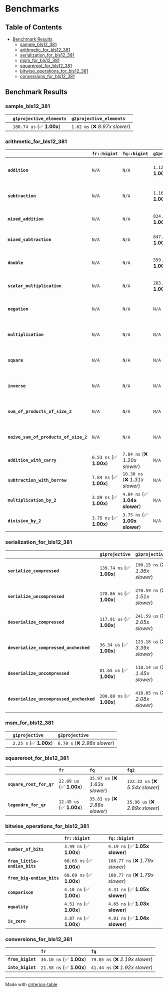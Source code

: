# Benchmarks

## Table of Contents

- [Benchmark Results](#benchmark-results)
    - [sample_bls12_381](#sample_bls12_381)
    - [arithmetic_for_bls12_381](#arithmetic_for_bls12_381)
    - [serialization_for_bls12_381](#serialization_for_bls12_381)
    - [msm_for_bls12_381](#msm_for_bls12_381)
    - [squareroot_for_bls12_381](#squareroot_for_bls12_381)
    - [bitwise_operations_for_bls12_381](#bitwise_operations_for_bls12_381)
    - [conversions_for_bls12_381](#conversions_for_bls12_381)

## Benchmark Results

### sample_bls12_381

|        | `g1projective_elements`          | `g2projective_elements`           |
|:-------|:---------------------------------|:--------------------------------- |
|        | `180.74 us` (✅ **1.00x**)        | `1.62 ms` (❌ *8.97x slower*)      |

### arithmetic_for_bls12_381

|                                       | `fr::bigint`            | `fq::bigint`                    | `g1projective`            | `g2projective`                   | `fq2`                            | `fq12`                            | `fq`                             | `fr`                              |
|:--------------------------------------|:------------------------|:--------------------------------|:--------------------------|:---------------------------------|:---------------------------------|:----------------------------------|:---------------------------------|:--------------------------------- |
| **`addition`**                        | `N/A`                   | `N/A`                           | `1.12 us` (✅ **1.00x**)   | `3.64 us` (❌ *3.24x slower*)     | `26.80 ns` (🚀 **41.83x faster**) | `179.44 ns` (🚀 **6.25x faster**)  | `19.39 ns` (🚀 **57.79x faster**) | `8.20 ns` (🚀 **136.73x faster**)  |
| **`subtraction`**                     | `N/A`                   | `N/A`                           | `1.16 us` (✅ **1.00x**)   | `3.69 us` (❌ *3.19x slower*)     | `27.55 ns` (🚀 **42.00x faster**) | `170.34 ns` (🚀 **6.79x faster**)  | `14.69 ns` (🚀 **78.78x faster**) | `8.56 ns` (🚀 **135.21x faster**)  |
| **`mixed_addition`**                  | `N/A`                   | `N/A`                           | `824.60 ns` (✅ **1.00x**) | `2.61 us` (❌ *3.17x slower*)     | `N/A`                            | `N/A`                             | `N/A`                            | `N/A`                             |
| **`mixed_subtraction`**               | `N/A`                   | `N/A`                           | `847.17 ns` (✅ **1.00x**) | `2.64 us` (❌ *3.12x slower*)     | `N/A`                            | `N/A`                             | `N/A`                            | `N/A`                             |
| **`double`**                          | `N/A`                   | `N/A`                           | `559.85 ns` (✅ **1.00x**) | `1.64 us` (❌ *2.93x slower*)     | `12.97 ns` (🚀 **43.16x faster**) | `100.33 ns` (🚀 **5.58x faster**)  | `7.62 ns` (🚀 **73.42x faster**)  | `5.44 ns` (🚀 **102.86x faster**)  |
| **`scalar_multiplication`**           | `N/A`                   | `N/A`                           | `283.23 us` (✅ **1.00x**) | `868.43 us` (❌ *3.07x slower*)   | `N/A`                            | `N/A`                             | `N/A`                            | `N/A`                             |
| **`negation`**                        | `N/A`                   | `N/A`                           | `N/A`                     | `N/A`                            | `22.87 ns` (❌ *3.85x slower*)    | `101.21 ns` (❌ *17.02x slower*)   | `16.76 ns` (❌ *2.82x slower*)    | `5.95 ns` (✅ **1.00x**)           |
| **`multiplication`**                  | `N/A`                   | `N/A`                           | `N/A`                     | `N/A`                            | `223.79 ns` (❌ *5.77x slower*)   | `5.75 us` (❌ *148.21x slower*)    | `70.30 ns` (❌ *1.81x slower*)    | `38.78 ns` (✅ **1.00x**)          |
| **`square`**                          | `N/A`                   | `N/A`                           | `N/A`                     | `N/A`                            | `175.74 ns` (❌ *4.95x slower*)   | `4.03 us` (❌ *113.39x slower*)    | `58.43 ns` (❌ *1.64x slower*)    | `35.54 ns` (✅ **1.00x**)          |
| **`inverse`**                         | `N/A`                   | `N/A`                           | `N/A`                     | `N/A`                            | `13.84 us` (❌ *2.15x slower*)    | `23.03 us` (❌ *3.57x slower*)     | `13.55 us` (❌ *2.10x slower*)    | `6.44 us` (✅ **1.00x**)           |
| **`sum_of_products_of_size_2`**       | `N/A`                   | `N/A`                           | `N/A`                     | `N/A`                            | `494.30 ns` (❌ *6.05x slower*)   | `11.71 us` (❌ *143.47x slower*)   | `107.19 ns` (❌ *1.31x slower*)   | `81.64 ns` (✅ **1.00x**)          |
| **`naive_sum_of_products_of_size_2`** | `N/A`                   | `N/A`                           | `N/A`                     | `N/A`                            | `475.76 ns` (❌ *5.88x slower*)   | `11.63 us` (❌ *143.76x slower*)   | `156.93 ns` (❌ *1.94x slower*)   | `80.92 ns` (✅ **1.00x**)          |
| **`addition_with_carry`**             | `6.53 ns` (✅ **1.00x**) | `7.84 ns` (❌ *1.20x slower*)    | `N/A`                     | `N/A`                            | `N/A`                            | `N/A`                             | `N/A`                            | `N/A`                             |
| **`subtraction_with_borrow`**         | `7.84 ns` (✅ **1.00x**) | `10.30 ns` (❌ *1.31x slower*)   | `N/A`                     | `N/A`                            | `N/A`                            | `N/A`                             | `N/A`                            | `N/A`                             |
| **`multiplication_by_2`**             | `3.89 ns` (✅ **1.00x**) | `4.04 ns` (✅ **1.04x slower**)  | `N/A`                     | `N/A`                            | `N/A`                            | `N/A`                             | `N/A`                            | `N/A`                             |
| **`division_by_2`**                   | `3.75 ns` (✅ **1.00x**) | `3.75 ns` (✅ **1.00x slower**)  | `N/A`                     | `N/A`                            | `N/A`                            | `N/A`                             | `N/A`                            | `N/A`                             |

### serialization_for_bls12_381

|                                          | `g1projective`            | `g2projective`                   | `fr`                               | `fq`                               | `fq2`                              | `fq12`                            |
|:-----------------------------------------|:--------------------------|:---------------------------------|:-----------------------------------|:-----------------------------------|:-----------------------------------|:--------------------------------- |
| **`serialize_compressed`**               | `139.74 ns` (✅ **1.00x**) | `190.15 ns` (❌ *1.36x slower*)   | `30.11 ns` (🚀 **4.64x faster**)    | `49.59 ns` (🚀 **2.82x faster**)    | `99.70 ns` (✅ **1.40x faster**)    | `635.95 ns` (❌ *4.55x slower*)    |
| **`serialize_uncompressed`**             | `178.86 ns` (✅ **1.00x**) | `270.59 ns` (❌ *1.51x slower*)   | `30.03 ns` (🚀 **5.96x faster**)    | `49.50 ns` (🚀 **3.61x faster**)    | `99.71 ns` (✅ **1.79x faster**)    | `631.32 ns` (❌ *3.53x slower*)    |
| **`deserialize_compressed`**             | `117.91 us` (✅ **1.00x**) | `241.59 us` (❌ *2.05x slower*)   | `46.48 ns` (🚀 **2536.59x faster**) | `95.62 ns` (🚀 **1233.14x faster**) | `207.17 ns` (🚀 **569.14x faster**) | `1.28 us` (🚀 **91.91x faster**)   |
| **`deserialize_compressed_unchecked`**   | `36.34 us` (✅ **1.00x**)  | `123.18 us` (❌ *3.39x slower*)   | `46.49 ns` (🚀 **781.80x faster**)  | `95.65 ns` (🚀 **379.97x faster**)  | `206.24 ns` (🚀 **176.22x faster**) | `1.28 us` (🚀 **28.33x faster**)   |
| **`deserialize_uncompressed`**           | `81.65 us` (✅ **1.00x**)  | `118.14 us` (❌ *1.45x slower*)   | `46.42 ns` (🚀 **1758.95x faster**) | `95.93 ns` (🚀 **851.11x faster**)  | `206.37 ns` (🚀 **395.62x faster**) | `1.28 us` (🚀 **63.74x faster**)   |
| **`deserialize_uncompressed_unchecked`** | `200.88 ns` (✅ **1.00x**) | `418.05 ns` (❌ *2.08x slower*)   | `46.42 ns` (🚀 **4.33x faster**)    | `95.57 ns` (🚀 **2.10x faster**)    | `206.33 ns` (✅ **1.03x slower**)   | `1.28 us` (❌ *6.38x slower*)      |

### msm_for_bls12_381

|        | `g1projective`          | `g2projective`                 |
|:-------|:------------------------|:------------------------------ |
|        | `2.25 s` (✅ **1.00x**)  | `6.70 s` (❌ *2.98x slower*)    |

### squareroot_for_bls12_381

|                          | `fr`                     | `fq`                            | `fq2`                             |
|:-------------------------|:-------------------------|:--------------------------------|:--------------------------------- |
| **`square_root_for_qr`** | `22.09 us` (✅ **1.00x**) | `35.97 us` (❌ *1.63x slower*)   | `122.32 us` (❌ *5.54x slower*)    |
| **`legendre_for_qr`**    | `12.45 us` (✅ **1.00x**) | `35.83 us` (❌ *2.88x slower*)   | `35.96 us` (❌ *2.89x slower*)     |

### bitwise_operations_for_bls12_381

|                               | `fr::bigint`             | `fq::bigint`                      |
|:------------------------------|:-------------------------|:--------------------------------- |
| **`number_of_bits`**          | `3.99 ns` (✅ **1.00x**)  | `4.19 ns` (✅ **1.05x slower**)    |
| **`from_little-endian_bits`** | `60.65 ns` (✅ **1.00x**) | `108.77 ns` (❌ *1.79x slower*)    |
| **`from_big-endian_bits`**    | `60.69 ns` (✅ **1.00x**) | `108.77 ns` (❌ *1.79x slower*)    |
| **`comparison`**              | `4.10 ns` (✅ **1.00x**)  | `4.31 ns` (✅ **1.05x slower**)    |
| **`equality`**                | `4.51 ns` (✅ **1.00x**)  | `4.65 ns` (✅ **1.03x slower**)    |
| **`is_zero`**                 | `3.87 ns` (✅ **1.00x**)  | `4.01 ns` (✅ **1.04x slower**)    |

### conversions_for_bls12_381

|                   | `fr`                     | `fq`                             |
|:------------------|:-------------------------|:-------------------------------- |
| **`from_bigint`** | `36.10 ns` (✅ **1.00x**) | `79.05 ns` (❌ *2.19x slower*)    |
| **`into_bigint`** | `21.58 ns` (✅ **1.00x**) | `41.44 ns` (❌ *1.92x slower*)    |

---
Made with [criterion-table](https://github.com/nu11ptr/criterion-table)

